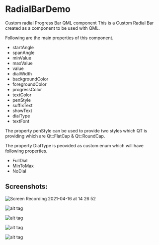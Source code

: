 # RadialBarDemo
Custom radial Progress Bar QML component
This is a Custom Radial Bar created as a component to be used with QML.

Following are the main properties of this component.

* startAngle
*	spanAngle	
*	minValue	
*	maxValue
*	value
*	dialWidth
*	backgroundColor
*	foregroundColor
*	progressColor
*	textColor
*	penStyle
*	suffixText
*	showText
*	dialType
*	textFont

The property penStyle can be used to provide two styles which QT is providing which are Qt::FlatCap & Qt::RoundCap.

The property DialType is peovided as custom enum which will have following properties.

* FullDial
* MinToMax
* NoDial

## Screenshots:

![Screen Recording 2021-04-16 at 14 26 52](https://user-images.githubusercontent.com/4667704/115068315-66dd8580-9ef2-11eb-93d9-19b22875216d.gif)

![alt tag](https://cloud.githubusercontent.com/assets/4667704/24536488/60bd8b32-15f8-11e7-81a7-997fb6fd119b.png)

![alt tag](https://cloud.githubusercontent.com/assets/4667704/24536491/60bf46f2-15f8-11e7-8390-dbc29d35ba7b.png)

![alt tag](https://cloud.githubusercontent.com/assets/4667704/24536487/60bcc1ca-15f8-11e7-9a1e-d147eb5d716d.png)

![alt tag](https://cloud.githubusercontent.com/assets/4667704/24536490/60bf1bd2-15f8-11e7-892f-e33ad83344ed.png)



